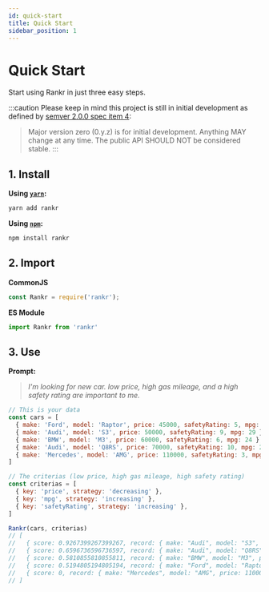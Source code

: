 ```yaml
---
id: quick-start
title: Quick Start
sidebar_position: 1
---
```


# Quick Start

Start using Rankr in just three easy steps.

:::caution
Please keep in mind this project is still in initial development as defined by [semver 2.0.0 spec item 4](https://semver.org/#spec-item-4):

>Major version zero (0.y.z) is for initial development. Anything MAY change at any time. The public API SHOULD NOT be considered stable.
:::

## 1. Install

**Using [`yarn`](https://yarnpkg.com/en/package/rankr):**
```bash
yarn add rankr
```

**Using [`npm`](https://www.npmjs.com/package/rankr):**
```bash
npm install rankr
```

## 2. Import

**CommonJS**
```javascript
const Rankr = require('rankr');
```

**ES Module**
```javascript
import Rankr from 'rankr'
```

## 3. Use

**Prompt:**
>*I'm looking for new car. low price, high gas mileage, and a high safety rating are important to me.*

```javascript
// This is your data
const cars = [
  { make: 'Ford', model: 'Raptor', price: 45000, safetyRating: 5, mpg: 21 },
  { make: 'Audi', model: 'S3', price: 50000, safetyRating: 9, mpg: 29 },
  { make: 'BMW', model: 'M3', price: 60000, safetyRating: 6, mpg: 24 },
  { make: 'Audi', model: 'Q8RS', price: 70000, safetyRating: 10, mpg: 22 },
  { make: 'Mercedes', model: 'AMG', price: 110000, safetyRating: 3, mpg: 18 }
]

// The criterias (low price, high gas mileage, high safety rating)
const criterias = [
  { key: 'price', strategy: 'decreasing' },
  { key: 'mpg', strategy: 'increasing' },
  { key: 'safetyRating', strategy: 'increasing' },
]

Rankr(cars, criterias)
// [
//   { score: 0.9267399267399267, record: { make: "Audi", model: "S3", price: 50000, safetyRating: 9, mpg: 29 },
//   { score: 0.6596736596736597, record: { make: "Audi", model: "Q8RS", price: 70000, safetyRating: 10, mpg: 22 },
//   { score: 0.5810855810855811, record: { make: "BMW", model: "M3", price: 60000, safetyRating: 6, mpg: 24 },
//   { score: 0.5194805194805194, record: { make: "Ford", model: "Raptor", price: 45000, safetyRating: 5, mpg: 21 },
//   { score: 0, record: { make: "Mercedes", model: "AMG", price: 110000, safetyRating: 3, mpg: 18 } }
// ]
```
